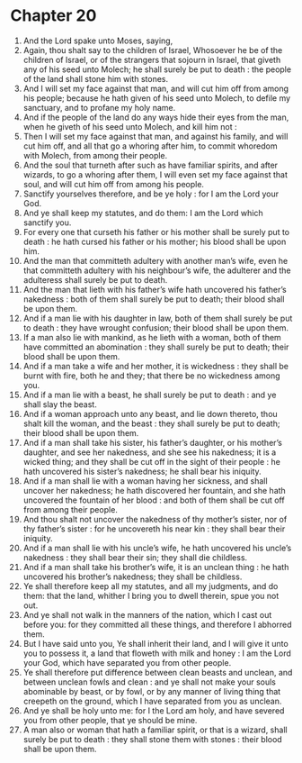 # Chapter 20

1. And the Lord spake unto Moses, saying,
2. Again, thou shalt say to the children of Israel, Whosoever he be of the children of Israel, or of the strangers that sojourn in Israel, that giveth any of his seed unto Molech; he shall surely be put to death : the people of the land shall stone him with stones.
3. And I will set my face against that man, and will cut him off from among his people; because he hath given of his seed unto Molech, to defile my sanctuary, and to profane my holy name.
4. And if the people of the land do any ways hide their eyes from the man, when he giveth of his seed unto Molech, and kill him not :
5. Then I will set my face against that man, and against his family, and will cut him off, and all that go a whoring after him, to commit whoredom with Molech, from among their people.
6. And the soul that turneth after such as have familiar spirits, and after wizards, to go a whoring after them, I will even set my face against that soul, and will cut him off from among his people.
7. Sanctify yourselves therefore, and be ye holy : for I am the Lord your God.
8. And ye shall keep my statutes, and do them: I am the Lord which sanctify you.
9. For every one that curseth his father or his mother shall be surely put to death : he hath cursed his father or his mother; his blood shall be upon him.
10. And the man that committeth adultery with another man’s wife, even he that committeth adultery with his neighbour’s wife, the adulterer and the adulteress shall surely be put to death.
11. And the man that lieth with his father’s wife hath uncovered his father’s nakedness : both of them shall surely be put to death; their blood shall be upon them.
12. And if a man lie with his daughter in law, both of them shall surely be put to death : they have wrought confusion; their blood shall be upon them.
13. If a man also lie with mankind, as he lieth with a woman, both of them have committed an abomination : they shall surely be put to death; their blood shall be upon them.
14. And if a man take a wife and her mother, it is wickedness : they shall be burnt with fire, both he and they; that there be no wickedness among you.
15. And if a man lie with a beast, he shall surely be put to death : and ye shall slay the beast.
16. And if a woman approach unto any beast, and lie down thereto, thou shalt kill the woman, and the beast : they shall surely be put to death; their blood shall be upon them.
17. And if a man shall take his sister, his father’s daughter, or his mother’s daughter, and see her nakedness, and she see his nakedness; it is a wicked thing; and they shall be cut off in the sight of their people : he hath uncovered his sister’s nakedness; he shall bear his iniquity.
18. And if a man shall lie with a woman having her sickness, and shall uncover her nakedness; he hath discovered her fountain, and she hath uncovered the fountain of her blood : and both of them shall be cut off from among their people.
19. And thou shalt not uncover the nakedness of thy mother’s sister, nor of thy father’s sister : for he uncovereth his near kin : they shall bear their iniquity.
20. And if a man shall lie with his uncle’s wife, he hath uncovered his uncle’s nakedness : they shall bear their sin; they shall die childless.
21. And if a man shall take his brother’s wife, it is an unclean thing : he hath uncovered his brother’s nakedness; they shall be childless.
22. Ye shall therefore keep all my statutes, and all my judgments, and do them: that the land, whither I bring you to dwell therein, spue you not out.
23. And ye shall not walk in the manners of the nation, which I cast out before you: for they committed all these things, and therefore I abhorred them.
24. But I have said unto you, Ye shall inherit their land, and I will give it unto you to possess it, a land that floweth with milk and honey : I am the Lord your God, which have separated you from other people.
25. Ye shall therefore put difference between clean beasts and unclean, and between unclean fowls and clean : and ye shall not make your souls abominable by beast, or by fowl, or by any manner of living thing that creepeth on the ground, which I have separated from you as unclean.
26. And ye shall be holy unto me: for I the Lord am holy, and have severed you from other people, that ye should be mine.
27. A man also or woman that hath a familiar spirit, or that is a wizard, shall surely be put to death : they shall stone them with stones : their blood shall be upon them.

